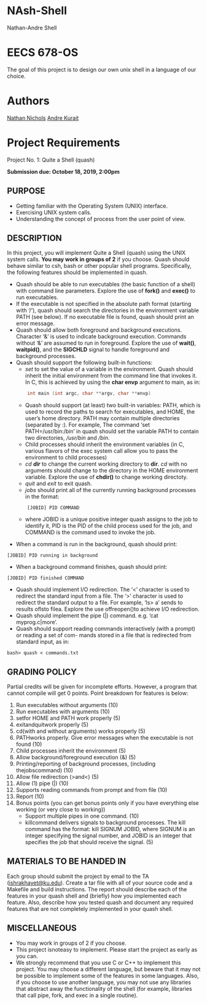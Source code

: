 # NAsh-Shell
Nathan-Andre Shell


# EECS 678-OS
The goal of this project is to design our own unix shell in a language of our choice. 

# Authors
[Nathan Nichols](https://github.com/natenichols)
[Andre Kurait](https://github.com/AndreKurait)


# Project Requirements

Project No. 1: Quite a Shell (quash)

**Submission due: October 18, 2019, 2:00pm**

## PURPOSE

- Getting familiar with the Operating System (UNIX) interface.
- Exercising UNIX system calls.
- Understanding the concept of process from the user point of view.

## DESCRIPTION

In this project, you will implement Quite a Shell (quash) using the UNIX system calls. **You may
work in groups of 2** if you choose. Quash should behave similar to csh, bash or other popular shell
programs. Specifically, the following features should be implemented in quash.

* Quash should be able to run executables (the basic function of a shell) with command line parameters. Explore the use of **fork()** and **exec()** to run executables.
* If the executable is not specified in the absolute path format (starting with ‘/’), quash should search the directories in the environment variable PATH (see below). If no executable file is found, quash should print an error message.
* Quash should allow both foreground and background executions. Character ‘&’ is used to indicate background execution. Commands without ‘&’ are assumed to run in foreground. Explore the use of **wait()**, **waitpid()**, and the **SIGCHLD** signal to handle foreground and background processes.
* Quash should support the following built-in functions:
    * *set* to set the value of a variable in the environment. Quash should inherit the initial environment from the command line that invokes it. In C, this is achieved by using the **char envp** argument to main, as in:
    ```cpp
        int main (int argc, char **argv, char **envp)
    ```
    * Quash should support (at least) two built-in variables: PATH, which is used to record the
paths to search for executables, and HOME, the user’s home directory. PATH may contain
multiple directories (separated by :). For example, The command ‘set PATH=/usr/bin:/bin’
in quash should set the variable PATH to contain two directories, */usr/bin* and */bin*.
    * Child processes should inherit the environment variables (in C, various flavors of the exec system call allow you to pass the environment to child processes)
    * *cd **dir*** to change the current working directory to **dir**. *cd* with no arguments should change to the directory in the HOME environment variable. Explore the use of **chdir()** to change working directoty.
    * *quit* and *exit* to exit quash.
    * *jobs* should print all of the currently running background processes in the format:
    ```
        [JOBID] PID COMMAND
    ```
    * where JOBID is a unique positive integer quash assigns to the job to identify it, PID is the PID of the child process used for the job, and COMMAND is the command used to invoke the job.


- When a command is run in the background, quash should print:

```
[JOBID] PID running in background
```
- When a background command finishes, quash should print:

```
[JOBID] PID finished COMMAND
```

- Quash should implement I/O redirection. The ‘<’ character is used to redirect the standard input
    from a file. The ‘>’ character is used to redirect the standard output to a file. For example, ‘ls>
    a’ sends to results oflsto filea. Explore the use offreopen()to achieve I/O redirection.
- Quash should implement the pipe (|) command. e.g. ‘cat myprog.c|more’.
- Quash should support reading commands interactively (with a prompt) or reading a set of com-
    mands stored in a file that is redirected from standard input, as in:

```
bash> quash < commands.txt
```
## GRADING POLICY

Partial credits will be given for incomplete efforts. However, a program that cannot compile will get
0 points. Point breakdown for features is below:

1. Run executables without arguments (10)
2. Run executables with arguments (10)
3. setfor HOME and PATH work properly (5)
4. exitandquitwork properly (5)
5. cd(with and without arguments) works properly (5)
6. PATHworks properly. Give error messages when the executable is not found (10)
7. Child processes inherit the environment (5)
8. Allow background/foreground execution (&) (5)
9. Printing/reporting of background processes, (including thejobscommand) (10)
10. Allow file redirection (>and<) (5)
11. Allow (1) pipe (|) (10)
12. Supports reading commands from prompt and from file (10)
13. Report (10)
14. Bonus points (you can get bonus points only if you have everything else working (or very close to
working))
    * Support multiple pipes in one command. (10)
    * killcommand delivers signals to background processes. The kill command has the format: kill SIGNUM JOBID, where SIGNUM is an integer specifying the signal number, and JOBID is an integer that specifies the job that should receive the signal. (5)

## MATERIALS TO BE HANDED IN

Each group should submit the project by email to the TA (ishrakhayet@ku.edu). Create a tar file
with all of your source code and a Makefile and build instructions. The report should describe each of
the features in your quash shell and (briefly) how you implemented each feature. Also, describe how
you tested quash and document any required features that are not completely implemented in your
quash shell.

## MISCELLANEOUS

- You may work in groups of 2 if you choose.
- This project isnoteasy to implement. Please start the project as early as you can.
- We strongly recommend that you use C or C++ to implement this project. You may choose a different language, but beware that it may not be possible to implement some of the features in some languages. Also, if you choose to use another language, you may not use any libraries that abstract away the functionality of the shell (for example, libraries that call pipe, fork, and exec in a single routine).

